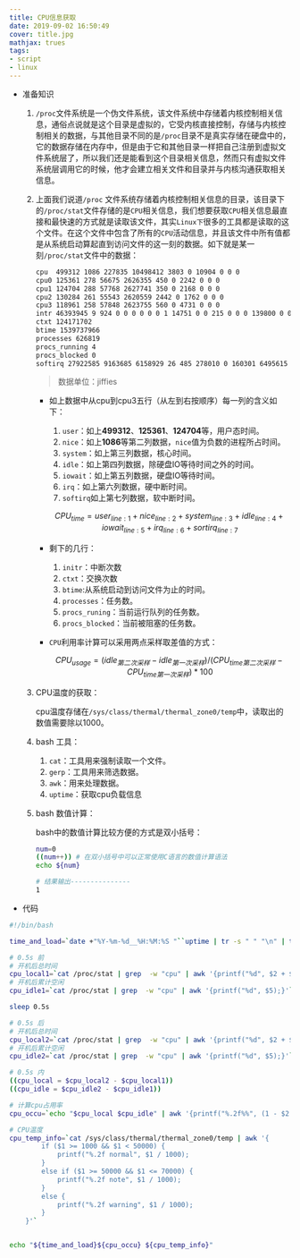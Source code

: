 ```yaml
---
title: CPU信息获取
date: 2019-09-02 16:50:49
cover: title.jpg
mathjax: trues
tags:
- script
- linux
---
```


* 准备知识

  1. `/proc`文件系统是一个伪文件系统，该文件系统中存储着内核控制相关信息，通俗点说就是这个目录是虚拟的，它受内核直接控制，存储与内核控制相关的数据，与其他目录不同的是`/proc`目录不是真实存储在硬盘中的，它的数据存储在内存中，但是由于它和其他目录一样把自己注册到虚拟文件系统层了，所以我们还是能看到这个目录相关信息，然而只有虚拟文件系统层调用它的时候，他才会建立相关文件和目录并与内核沟通获取相关信息。

  2. 上面我们说道`/proc` 文件系统存储着内核控制相关信息的目录，该目录下的`/proc/stat`文件存储的是`CPU`相关信息，我们想要获取`CPU`相关信息最直接和最快速的方式就是读取该文件，其实`Linux下`很多的工具都是读取的这个文件。在这个文件中包含了所有的`CPU`活动信息，并且该文件中所有值都是从系统启动算起直到访问文件的这一刻的数据。如下就是某一刻`/proc/stat`文件中的数据：

     ```bash 
     cpu  499312 1086 227835 10498412 3803 0 10904 0 0 0
     cpu0 125361 278 56675 2626355 450 0 2242 0 0 0
     cpu1 124704 288 57768 2627741 350 0 2168 0 0 0
     cpu2 130284 261 55543 2620559 2442 0 1762 0 0 0
     cpu3 118961 258 57848 2623755 560 0 4731 0 0 0
     intr 46393945 9 924 0 0 0 0 0 0 1 14751 0 0 215 0 0 0 139800 0 0 0 0 0 0 0 0 0 0 0 0 0 0 0 0 0 0 0 0 0 0 0 0 0 0 0 0 0 0 0 0 0 0 4476 0 0 0 0 0 0 0 0 0 0 0 0 0 0 0 0 0 0 0 0 0 0 0 0 0 0 0 0 0 0 0 0 0 0 0 0 0 0 0 0 0 0 0 0 0 0 0 0 0 0 0 0 0 0 0 0 0 0 0 0 0 0 0 0 0 0 0 0 0 0 408029 0 283839 7963609 40 945 1535489 0 0 0 0 0 0 0 0 0 0 0 0 0 0 0 0 0 0 0 0 0 0 0 0 0 0 0 0 0 0 0 0 0 0 0 0 0 0 0 0 0 0 0 0 0 0 0 0 0 0 0 0 0 0 0 0 0 0 0 0 0 0 0 0 0 0 0 0 0 0 0 0 0 0 0 0 0 0 0 0 0 0 0 0 0 0 0 0 0 0 0 0 0 0 0 0 0 0 0 0 0 0 0 0 0 0 0 0 0 0 0 0 0 0 0 0 0 0 0 0 0 0 0 0 0 0 0 0 0 0 0 0 0 0 0 0 0 0 0 0 0 0 0 0 0 0 0 0 0 0 0 0 0 0 0 0 0 0 0 0 0 0 0 0 0 0 0 0 0 0 0 0 0 0 0 0 0 0 0 0 0 0 0 0 0 0 0 0 0 0 0 0 0 0 0 0 0 0 0 0 0 0 0 0 0 0 0 0 0 0 0 0 0 0 0 0 0 0 0 0 0 0 0 0 0 0 0 0 0 0 0 0 0 0 0 0 0 0 0 0 0 0 0 0 0 0 0 0 0 0 0 0 0 0 0 0 0 0 0 0 0 0 0 0 0 0 0 0 0 0 0 0 0 0 0 0 0 0 0 0 0 0 0 0 0 0 0 0 0 0 0 0 0 0 0 0 0 0 0 0 0 0 0 0 0 0 0 0 0 0 0 0 0 0 0 0 0 0 0 0 0 0 0 0 0 0 0 0 0 0 0 0 0 0 0 0 0 0 0 0 0 0 0 0 0 0 0 0 0 0 0 0 0 0 0 0 0 0 0 0 0 0 0 0 0 0 0 0 0 0 0 0 0 0 0 0 0 0 0 0 0 0 0 0 0 0 0 0 0 0 0 0 0 0 0 0 0 0 0 0 0 0 0 0 0 0 0 0 0 0 0 0 0 0 0 0 0 0 0 0 0 0 0 0 0 0 0 0 0 0 0 0 0 0 0 0 0 0 0 0 0 0 0 0 0 0 0 0 0 0 0 0 0 0 0 0 0 0 0 0 0 0 0 0 0 0 0 0 0 0 0 0 0 0 0 0 0 0 0 0 0 0 0 0 0 0 0 0 0 0 0 0 0 0 0 0 0 0 0 0 0 0 0 0 0 0 0 0 0 0 0 0 0 0 0 0 0 0 0 0 0 0 0 0 0 0 0 0 0 0 0 0 0 0 0 0 0 0 0 0 0 0 0 0 0 0 0 0 0 0 0 0 0 0 0 0 0 0 0 0 0 0 0 0 0 0 0 0 0 0 0 0 0 0 0 0 0 0 0 0 0 0 0 0 0 0 0 0 0 0 0 0 0 0 0 0 0 0 0 0 0 0 0 0 0 0 0 0 0 0 0 0 0 0 0 0 0 0 0 0 0 0 0 0 0 0 0 0 0 0 0 0 0 0 0 0 0 0 0 0 0 0 0 0 0 0 0 0 0 0 0 0 0 0 0 0 0 0 0 0 0 0 0 0 0 0 0 0 0 0 0 0 0 0 0 0 0 0 0 0 0 0 0 0 0 0 0 0 0 0 0 0 0 0 0 0 0 0 0 0 0 0 0 0 0 0 0 0 0 0 0 0 0 0 0 0 0 0 0 0 0 0 0 0 0 0 0 0 0 0 0 0 0 0 0 0 0 0 0 0 0 0 0 0 0 0 0 0 0 0 0 0 0 0 0 0 0 0 0 0 0 0 0 0 0 0 0 0 0 0 0 0 0 0 0 0 0 0 0 0 0 0 0 0 0 0 0 0 0 0 0 0 0 0 0 0 0 0 0 0 0 0 0 0 0 0 0 0 0 0 0 0 0 0 0 0 0 0 0 0 0 0 0 0 0 0 0 0 0 0 0 0 0 0 0 0 0 0 0 0 0 0 0 0 0 0 0 0 0 0 0 0 0 0 0 0 0 0 0 0 0 0 0 0 0 0 0 0 0 0 0 0 0 0 0 0 0 0 0 0 0 0 0 0 0 0 0 0 0 0 0 0 0 0 0
     ctxt 124171702
     btime 1539737966
     processes 626819
     procs_running 4
     procs_blocked 0
     softirq 27922585 9163685 6158929 26 485 278010 0 160301 6495615 0 5665534
     ```

     > 数据单位：jiffies

     * 如上数据中从cpu到cpu3五行（从左到右按顺序）每一列的含义如下：

       1. `user`：如上**499312**、**125361**、**124704**等，用户态时间。
       2. `nice`：如上**1086**等第二列数据，`nice`值为负数的进程所占时间。
       3. `system`：如上第三列数据，核心时间。
       4. `idle`：如上第四列数据，除硬盘IO等待时间之外的时间。
       5. `iowait`：如上第五列数据，硬盘IO等待时间。
       6. `irq`：如上第六列数据，硬中断时间。
       7. `softirq`如上第七列数据，软中断时间。

       $$
       CPU_{time}=user_{line:1} +nice_{line:2} + system_{line:3} + idle_{line:4} + iowait_{line:5} + irq_{line:6} + sortirq_{line:7}
       $$

     * 剩下的几行：

       1. `initr`：中断次数
       2. `ctxt`：交换次数
       3. `btime`:从系统启动到访问文件为止的时间。
       4. `processes`：任务数。
       5. `procs_runing`：当前运行队列的任务数。
       6. `procs_blocked`：当前被阻塞的任务数。

     * `CPU`利用率计算可以采用两点采样取差值的方式：

       $$
       CPU_{usage} = (idle_{第二次采样} - idle_{第一次采样}) / (CPU_{time第二次采样} - CPU_{time第一次采样}) * 100
       $$

  3. CPU温度的获取：

     cpu温度存储在`/sys/class/thermal/thermal_zone0/temp`中，读取出的数值需要除以1000。

  4. bash 工具：

     1. `cat`：工具用来强制读取一个文件。
     2. `gerp`：工具用来筛选数据。
     3. `awk`：用来处理数据。
     4. `uptime`：获取cpu负载信息

  5. bash 数值计算：

     bash中的数值计算比较方便的方式是双小括号：

     ```bash
     num=0
     ((num++)) # 在双小括号中可以正常使用C语言的数值计算语法
     echo ${num}
     
     # 结果输出---------------
     1
     ```

* 代码
```bash
#!/bin/bash

time_and_load=`date +"%Y-%m-%d__%H:%M:%S "``uptime | tr -s " " "\n" | tr -s "," " " | awk NF | tail -3 | tr -s "\n" " "`

# 0.5s 前
# 开机后总时间
cpu_local1=`cat /proc/stat | grep  -w "cpu" | awk '{printf("%d", $2 + $3 + $4 + $5 + $6 + $7 + 8);}'`
# 开机后累计空闲
cpu_idle1=`cat /proc/stat | grep  -w "cpu" | awk '{printf("%d", $5);}'`

sleep 0.5s

# 0.5s 后
# 开机后总时间
cpu_local2=`cat /proc/stat | grep  -w "cpu" | awk '{printf("%d", $2 + $3 + $4 + $5 + $6 + $7 + 8);}'`
# 开机后累计空闲
cpu_idle2=`cat /proc/stat | grep  -w "cpu" | awk '{printf("%d", $5);}'`

# 0.5s 内
((cpu_local = $cpu_local2 - $cpu_local1))
((cpu_idle = $cpu_idle2 - $cpu_idle1))

# 计算cpu占用率
cpu_occu=`echo "$cpu_local $cpu_idle" | awk '{printf("%.2f%%", (1 - $2 / $1) * 100);}'`

# CPU温度
cpu_temp_info=`cat /sys/class/thermal/thermal_zone0/temp | awk '{
        if ($1 >= 1000 && $1 < 50000) {
            printf("%.2f normal", $1 / 1000);
        }
        else if ($1 >= 50000 && $1 <= 70000) {
            printf("%.2f note", $1 / 1000);
        }
        else {
            printf("%.2f warning", $1 / 1000);
        }
    }'`


echo "${time_and_load}${cpu_occu} ${cpu_temp_info}"
```
